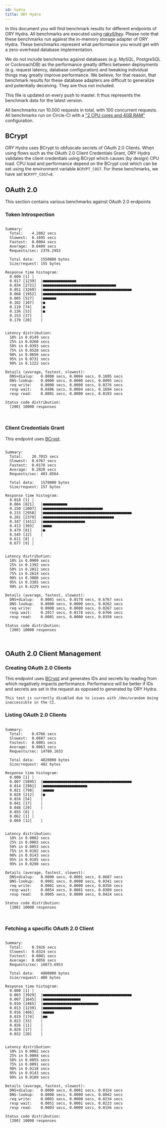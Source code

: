 ```yaml
---
id: hydra
title: ORY Hydra
---
```


In this document you will find benchmark results for different endpoints of ORY Hydra. All benchmarks are executed
using [rakyll/hey](https://github.com/rakyll/hey). Please note that these benchmarks run against the in-memory storage
adapter of ORY Hydra. These benchmarks represent what performance you would get with a zero-overhead database implementation.

We do not include benchmarks against databases (e.g. MySQL, PostgreSQL or CockroachDB) as the performance greatly differs between
deployments (e.g. request latency, database configuration) and tweaking individual things may greatly improve performance.
We believe, for that reason, that benchmark results for these database adapters are difficult to generalize and potentially
deceiving. They are thus not included.

This file is updated on every push to master. It thus represents the benchmark data for the latest version.

All benchmarks run 10.000 requests in total, with 100 concurrent requests. All benchmarks run on Circle-CI with a
["2 CPU cores and 4GB RAM"](https://support.circleci.com/hc/en-us/articles/360000489307-Why-do-my-tests-take-longer-to-run-on-CircleCI-than-locally-)
configuration.

## BCrypt

ORY Hydra uses BCrypt to obfuscate secrets of OAuth 2.0 Clients. When using flows such as the OAuth 2.0 Client Credentials
Grant, ORY Hydra validates the client credentials using BCrypt which causes (by design) CPU load. CPU load and performance
depend on the BCrypt cost which can be set using the environment variable `BCRYPT_COST`. For these benchmarks,
we have set `BCRYPT_COST=8`.

## OAuth 2.0

This section contains various benchmarks against OAuth 2.0 endpoints

### Token Introspection

```

Summary:
  Total:	4.2082 secs
  Slowest:	0.1695 secs
  Fastest:	0.0004 secs
  Average:	0.0409 secs
  Requests/sec:	2376.2953
  
  Total data:	1550000 bytes
  Size/request:	155 bytes

Response time histogram:
  0.000 [1]	|
  0.017 [1239]	|■■■■■■■■■■■■■■■
  0.034 [2721]	|■■■■■■■■■■■■■■■■■■■■■■■■■■■■■■■■■
  0.051 [3269]	|■■■■■■■■■■■■■■■■■■■■■■■■■■■■■■■■■■■■■■■■
  0.068 [1952]	|■■■■■■■■■■■■■■■■■■■■■■■■
  0.085 [527]	|■■■■■■
  0.102 [107]	|■
  0.119 [74]	|■
  0.136 [53]	|■
  0.153 [37]	|
  0.170 [20]	|


Latency distribution:
  10% in 0.0149 secs
  25% in 0.0260 secs
  50% in 0.0393 secs
  75% in 0.0528 secs
  90% in 0.0656 secs
  95% in 0.0731 secs
  99% in 0.1222 secs

Details (average, fastest, slowest):
  DNS+dialup:	0.0000 secs, 0.0004 secs, 0.1695 secs
  DNS-lookup:	0.0000 secs, 0.0000 secs, 0.0095 secs
  req write:	0.0000 secs, 0.0000 secs, 0.0276 secs
  resp wait:	0.0406 secs, 0.0004 secs, 0.1694 secs
  resp read:	0.0001 secs, 0.0000 secs, 0.0193 secs

Status code distribution:
  [200]	10000 responses



```

### Client Credentials Grant

This endpoint uses [BCrypt](#bcrypt).

```

Summary:
  Total:	20.7015 secs
  Slowest:	0.6767 secs
  Fastest:	0.0178 secs
  Average:	0.2020 secs
  Requests/sec:	483.0564
  
  Total data:	1570000 bytes
  Size/request:	157 bytes

Response time histogram:
  0.018 [1]	|
  0.084 [821]	|■■■■■■■■■■■
  0.150 [2007]	|■■■■■■■■■■■■■■■■■■■■■■■■■■■
  0.215 [2958]	|■■■■■■■■■■■■■■■■■■■■■■■■■■■■■■■■■■■■■■■■
  0.281 [2379]	|■■■■■■■■■■■■■■■■■■■■■■■■■■■■■■■■
  0.347 [1411]	|■■■■■■■■■■■■■■■■■■■
  0.413 [303]	|■■■■
  0.479 [81]	|■
  0.545 [22]	|
  0.611 [8]	|
  0.677 [9]	|


Latency distribution:
  10% in 0.0909 secs
  25% in 0.1392 secs
  50% in 0.2012 secs
  75% in 0.2614 secs
  90% in 0.3080 secs
  95% in 0.3385 secs
  99% in 0.4229 secs

Details (average, fastest, slowest):
  DNS+dialup:	0.0001 secs, 0.0178 secs, 0.6767 secs
  DNS-lookup:	0.0000 secs, 0.0000 secs, 0.0262 secs
  req write:	0.0000 secs, 0.0000 secs, 0.0267 secs
  resp wait:	0.2017 secs, 0.0178 secs, 0.6766 secs
  resp read:	0.0001 secs, 0.0000 secs, 0.0350 secs

Status code distribution:
  [200]	10000 responses



```

## OAuth 2.0 Client Management

### Creating OAuth 2.0 Clients

This endpoint uses [BCrypt](#bcrypt) and generates IDs and secrets by reading from  which negatively impacts
performance. Performance will be better if IDs and secrets are set in the request as opposed to generated by ORY Hydra.

```
This test is currently disabled due to issues with /dev/urandom being inaccessible in the CI.
```

### Listing OAuth 2.0 Clients

```

Summary:
  Total:	0.6766 secs
  Slowest:	0.0687 secs
  Fastest:	0.0001 secs
  Average:	0.0063 secs
  Requests/sec:	14780.1633
  
  Total data:	4820000 bytes
  Size/request:	482 bytes

Response time histogram:
  0.000 [1]	|
  0.007 [5895]	|■■■■■■■■■■■■■■■■■■■■■■■■■■■■■■■■■■■■■■■■
  0.014 [2981]	|■■■■■■■■■■■■■■■■■■■■
  0.021 [798]	|■■■■■
  0.028 [212]	|■
  0.034 [54]	|
  0.041 [17]	|
  0.048 [29]	|
  0.055 [0]	|
  0.062 [1]	|
  0.069 [12]	|


Latency distribution:
  10% in 0.0002 secs
  25% in 0.0003 secs
  50% in 0.0053 secs
  75% in 0.0102 secs
  90% in 0.0143 secs
  95% in 0.0185 secs
  99% in 0.0290 secs

Details (average, fastest, slowest):
  DNS+dialup:	0.0000 secs, 0.0001 secs, 0.0687 secs
  DNS-lookup:	0.0001 secs, 0.0000 secs, 0.0341 secs
  req write:	0.0001 secs, 0.0000 secs, 0.0356 secs
  resp wait:	0.0054 secs, 0.0001 secs, 0.0309 secs
  resp read:	0.0005 secs, 0.0000 secs, 0.0424 secs

Status code distribution:
  [200]	10000 responses



```

### Fetching a specific OAuth 2.0 Client

```

Summary:
  Total:	0.5926 secs
  Slowest:	0.0324 secs
  Fastest:	0.0001 secs
  Average:	0.0056 secs
  Requests/sec:	16873.6953
  
  Total data:	4800000 bytes
  Size/request:	480 bytes

Response time histogram:
  0.000 [1]	|
  0.003 [3929]	|■■■■■■■■■■■■■■■■■■■■■■■■■■■■■■■■■■■■■■■■
  0.007 [1645]	|■■■■■■■■■■■■■■■■■
  0.010 [2465]	|■■■■■■■■■■■■■■■■■■■■■■■■■
  0.013 [1239]	|■■■■■■■■■■■■■
  0.016 [466]	|■■■■■
  0.019 [174]	|■■
  0.023 [33]	|
  0.026 [11]	|
  0.029 [17]	|
  0.032 [20]	|


Latency distribution:
  10% in 0.0002 secs
  25% in 0.0004 secs
  50% in 0.0055 secs
  75% in 0.0091 secs
  90% in 0.0118 secs
  95% in 0.0143 secs
  99% in 0.0189 secs

Details (average, fastest, slowest):
  DNS+dialup:	0.0000 secs, 0.0001 secs, 0.0324 secs
  DNS-lookup:	0.0000 secs, 0.0000 secs, 0.0042 secs
  req write:	0.0001 secs, 0.0000 secs, 0.0234 secs
  resp wait:	0.0051 secs, 0.0001 secs, 0.0233 secs
  resp read:	0.0003 secs, 0.0000 secs, 0.0156 secs

Status code distribution:
  [200]	10000 responses



```
